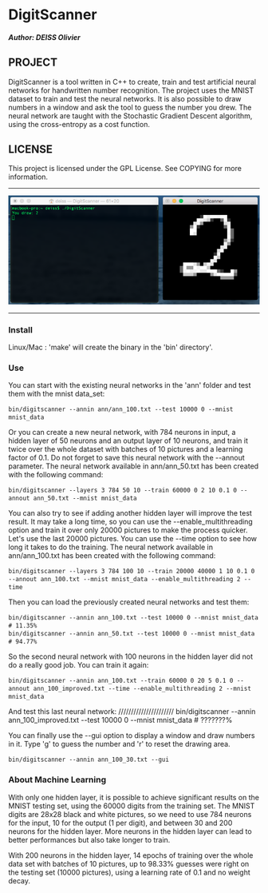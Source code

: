 # DigitScanner

##### Author: DEISS Olivier

## PROJECT

DigitScanner is a tool written in C++ to create, train and test artificial neural networks for handwritten number recognition. The project uses the MNIST dataset to train and test the neural networks. It is also possible to draw numbers in a window and ask the tool to guess the number you drew. The neural network are taught with the Stochastic Gradient Descent algorithm, using the cross-entropy as a cost function.

## LICENSE

This project is licensed under the GPL License. See COPYING for more information.

***

![Screenshot](media/Screenshot.png)

***

### Install

Linux/Mac : 'make' will create the binary in the 'bin' directory'.

### Use

You can start with the existing neural networks in the 'ann' folder and test them with the mnist data_set:

    bin/digitscanner --annin ann/ann_100.txt --test 10000 0 --mnist mnist_data
    
Or you can create a new neural network, with 784 neurons in input, a hidden layer of 50 neurons and an output layer of 10 neurons, and train it twice over the whole dataset with batches of 10 pictures and a learning factor of 0.1. Do not forget to save this neural network with the --annout parameter. The neural network available in ann/ann_50.txt has been created with the following command:

    bin/digitscanner --layers 3 784 50 10 --train 60000 0 2 10 0.1 0 --annout ann_50.txt --mnist mnist_data
    
You can also try to see if adding another hidden layer will improve the test result. It may take a long time, so you can use the --enable_multithreading option and train it over only 20000 pictures to make the process quicker. Let's use the last 20000 pictures. You can use the --time option to see how long it takes to do the training. The neural network available in ann/ann_100.txt has been created with the following command:

    bin/digitscanner --layers 3 784 100 10 --train 20000 40000 1 10 0.1 0 --annout ann_100.txt --mnist mnist_data --enable_multithreading 2 --time
    
Then you can load the previously created neural networks and test them:

    bin/digitscanner --annin ann_100.txt --test 10000 0 --mnist mnist_data   # 11.35%
    bin/digitscanner --annin ann_50.txt --test 10000 0 --mnist mnist_data    # 94.77%
    
So the second neural network with 100 neurons in the hidden layer did not do a really good job. You can train it again:

    bin/digitscanner --annin ann_100.txt --train 60000 0 20 5 0.1 0 --annout ann_100_improved.txt --time --enable_multithreading 2 --mnist mnist_data
    
And test this last neural network:
    //////////////////////
    bin/digitscanner --annin ann_100_improved.txt --test 10000 0 --mnist mnist_data   # ???????%

You can finally use the --gui option to display a window and draw numbers in it. Type 'g' to guess the number and 'r' to reset the drawing area.

    bin/digitscanner --annin ann_100_30.txt --gui

### About Machine Learning

With only one hidden layer, it is possible to achieve significant results on the MNIST testing set, using the 60000 digits from the training set. The MNIST digits are 28x28 black and white pictures, so we need to use 784 neurons for the input, 10 for the output (1 per digit), and between 30 and 200 neurons for the hidden layer. More neurons in the hidden layer can lead to better performances but also take longer to train.

With 200 neurons in the hidden layer, 14 epochs of training over the whole data set with batches of 10 pictures, up to 98.33% guesses were right on the testing set (10000 pictures), using a learning rate of 0.1 and no weight decay.
